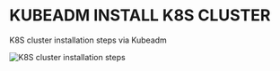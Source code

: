 # KUBEADM INSTALL K8S CLUSTER

K8S cluster installation steps via Kubeadm

![K8S cluster installation steps](https://github.com/propalparolnapervom/OVERALL/blob/master/Pictures/k8s_cluster_inst_steps.png.PNG "K8S cluster installation steps")


































